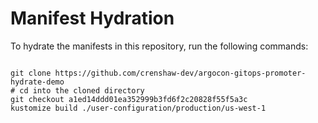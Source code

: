 
# Manifest Hydration

To hydrate the manifests in this repository, run the following commands:

```shell

git clone https://github.com/crenshaw-dev/argocon-gitops-promoter-hydrate-demo
# cd into the cloned directory
git checkout a1ed14ddd01ea352999b3fd6f2c20828f55f5a3c
kustomize build ./user-configuration/production/us-west-1
```